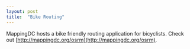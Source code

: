 ```yaml
---
layout: post
title:  "Bike Routing"
---
```

MappingDC hosts a bike friendly routing application for bicyclists.  Check out [http://mappingdc.org/osrm](http://mappingdc.org/osrm).
